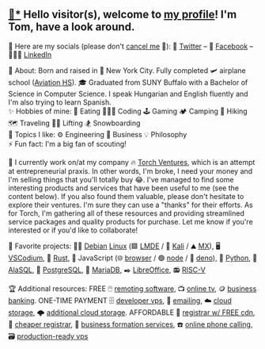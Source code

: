 ## [📝](https://jhatse.info/kartik-v/krajee-markdown-editor/examples/bs4.html)[*](https://github.com/kartik-v/krajee-markdown-editor) Hello visitor(s), welcome to [my profile](https://trpapp.github.io)! I'm Tom, have a look around.

📢 Here are my socials (please don't [cancel me](https://twitter.com/ThomasRPapp/status/1363953064718254081) 🙊): 🐤 [Twitter](https://twitter.com/ThomasRPapp) – 📘 [Facebook](https://facebook.com/ThomasRPapp) – 👨🏼‍💼 [LinkedIn](https://linkedin.com/in/trpapp) 

🌱 About: Born and raised in 🗽 New York City. Fully completed 🛩️ airplane school ([Aviation HS](https://www.aviationhs.net)). 🎓 Graduated from SUNY Buffalo with a Bachelor of Science in Computer Science. I speak Hungarian and English fluently and I'm also trying to learn Spanish.  
✨ Hobbies of mine: 🍕 Eating 👨🏼‍💻 Coding 🕹️ Gaming 🏕️ Camping 👣 Hiking 🗺️ Traveling 🏋🏼 Lifting 🏂 Snowboarding  
💭 Topics I like: ⚙️ Engineering 👔 Business 💡 Philosophy  
⚡ Fun fact: I'm a big fan of scouting! 

🚀 I currently work on/at my company 🔥 [Torch Ventures](https://torch.ventures), which is an attempt at entrepreneurial praxis. In other words, I'm broke, I need your money and I'm selling things that you'll totally buy 😂. I've managed to find some interesting products and services that have been useful to me (see the content below). If you also found them valuable, please don't hesitate to explore their ventures. I'm sure they can use a "thanks" for their efforts. As for Torch, I'm gathering all of these resources and providing streamlined service packages and quality products for purchase. Let me know if you're interested or if you'd like to collaborate!

🏅 Favorite projects: 🍥🐧 [Debian](https://distrowatch.com/debian) [Linux](https://github.com/torvalds/linux) (🟩 [LMDE](https://linuxmint.com/download_lmde.php) / 🐉 [Kali](https://distrowatch.com/kali) / ⛰️ [MX](https://mxlinux.org)), 🖥️ [VSCodium](https://github.com/VSCodium/vscodium), 🦀 [Rust](https://github.com/rust-lang/rust), 📜 JavaScript (🌐 [browser](https://github.com/chromium/chromium) / 🟢 [node](https://github.com/nodejs/node) / 🦕 [deno](https://github.com/denoland/deno)), 🐍 [Python](https://python.org), 🌌 [AlaSQL](https://github.com/agershun/alasql), 🐘 [PostgreSQL](https://github.com/postgres/postgres), 🦭 [MariaDB](https://github.com/MariaDB), ✒️ [LibreOffice](https://libreoffice.org), 📻 [RISC-V](https://github.com/riscv-software-src)

🏆 Additional resources: FREE 🖱️ [remoting software](https://dwservice.net), 📺 [online tv](https://pluto.tv/live-tv), 🪙 [business banking](https://banknovo.com). ONE-TIME PAYMENT 🗄️ [developer vps](https://cloudatcost.com), 📧 [emailing](https://mxroute.com), ☁️ [cloud storage](https://pcloud.com), 🌩️ [additional cloud storage](https://icedrive.net). AFFORDABLE 📄 [registrar w/ FREE cdn](https://cloudflare.com), 📇 [cheaper registrar](https://freenom.com), 🏢 [business formation services](https://cindysnewmexicollcs.com), ☎️ [online phone calling](https://phonespeak.com), 🗃️ [production-ready vps](https://servercheap.net)